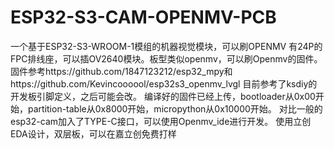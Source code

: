 # ESP32-S3-CAM-OPENMV-PCB
一个基于ESP32-S3-WROOM-1模组的机器视觉模块，可以刷OPENMV
有24P的FPC排线座，可以插OV2640模块。板型类似openmv，可以刷Openmv的固件。
固件参考https://github.com/1847123212/esp32_mpy和https://github.com/Kevincoooool/esp32s3_openmv_lvgl
目前参考了ksdiy的开发板引脚定义，之后可能会改。
编译好的固件已经上传，bootloader从0x00开始，partition-table从0x8000开始，micropython从0x10000开始。
对比一般的esp32-cam加入了TYPE-C接口，可以使用Openmv_ide进行开发。
使用立创EDA设计，双层板，可以在嘉立创免费打样
